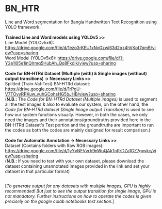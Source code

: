 # BN_HTR
Line and Word segmentation for Bangla Handwritten Text Recognition using YOLO framework.<br/><br/>
**Trained Line and Word models using YOLOv5 >>**<br/>
Line Model (YOLOv5x6): https://drive.google.com/file/d/1ezo3rKEU1xNvGzwl63d2qz4hVKof7qmB/view?usp=sharing <br/>
Word Model (YOLOv5x6): https://drive.google.com/file/d/1-Y2e1l05e1inQIrmq5HubAh_Qq8Fkdik/view?usp=sharing <br/><br/>
**Code for BN-HTRd Dataset (Multiple (with) & Single images (without) output transitions) -> Necessary Links >>**<br/>
Splitted (Train-Val-Test) BN-HTRd dataset: https://drive.google.com/file/d/1rPgU-V7TOvyRPKuw_yuhGCohsHG5bJHB/view?usp=sharing<br/>
(**N.B.:** The *Code for BN-HTRd Dataset (Multiple images)* is used to segment all the test images & also to evaluate our system, on the other hand, the *Code for BN-HTRd dataset (Single Image output Transition)* is used to see how our system functions visually. However, in both the cases, we only need the images and their annotations/groundtruths provided here in the BN-HTRd Dataset's Test portion and the groundtruths are important to run the codes as both the codes are mainly designed for result comparison.)<br/><br/>
**Code for Automatic Annotation -> Necessary Links >>**<br/>
Dataset (Contains folders with Raw RGB images): https://drive.google.com/file/d/1yYvNFVyrh9nWuQAkTnRrDZa1GZ7gvvkc/view?usp=sharing<br/>
(**N.B.:** If you need to test with your own dataset, please download the dataset containing unannotated images provided in the link and set your dataset in that particular format)<br/><br/>

[*To generate output for any datasets with multiple images, GPU is highly recommended! But just to see the output transition for single image, GPU is not mandatory. Further instructions on how to operate the codes is given precisely on the google colab notebooks text section.*]
